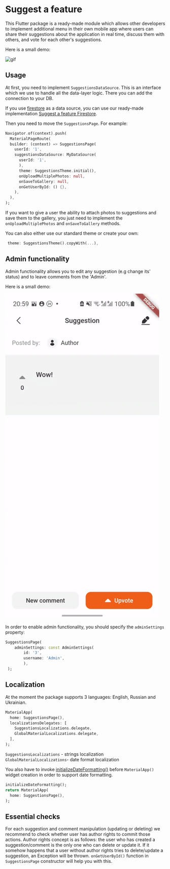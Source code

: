 # Suggest a feature

This Flutter package is a ready-made module which allows other developers to implement additional
menu in their own mobile app where users can share their suggestions about the application in real
time, discuss them with others, and vote for each other's suggestions.

Here is a small demo:

![gif](/example/assets/suggest_a_feature.gif)

## Usage

At first, you need to implement `SuggestionsDataSource`. This is an interface which we use to handle
all the data-layer logic. There you can add the connection to your DB.

If you use [firestore](https://firebase.google.cn/docs/firestore?hl=en) as a data source, you can
use our ready-made implementation [Suggest a feature Firestore](https://pub.dev/packages/suggest_a_feature_firestore).

Then you need to move the `SuggestionsPage`. For example:

``` dart
Navigator.of(context).push(
  MaterialPageRoute(
  builder: (context) => SuggestionsPage(
    userId: '1',
    suggestionsDataSource: MyDataSource(
      userId: '1',
      ),
      theme: SuggestionsTheme.initial(),
      onUploadMultiplePhotos: null,
      onSaveToGallery: null,
      onGetUserById: () {},
    ),
  ),
);
```

If you want to give a user the ability to attach photos to suggestions and save them to the gallery,
you just need to implement the `onUploadMultiplePhotos` and `onSaveToGallery` methods.

You can also either use our standard theme or create your own:

``` dart
 theme: SuggestionsTheme().copyWith(...),
```

## Admin functionality

Admin functionality allows you to edit any suggestion (e.g change its' status) and to leave comments from the 'Admin'.

Here is a small demo:

![gif](/example/assets/suggest_a_feature_admin.gif)

In order to enable admin functionality, you should specify the `adminSettings` property:

``` dart
SuggestionsPage(
    adminSettings: const AdminSettings(
        id: '3',
        username: 'Admin',
        ),
 );
```

## Localization

At the moment the package supports 3 languages: English, Russian and Ukrainian.

``` dart
MaterialApp(
  home: SuggestionsPage(),
  localizationsDelegates: [
    SuggestionsLocalizations.delegate,
    GlobalMaterialLocalizations.delegate,
  ],
);
```

`SuggestionsLocalizations` - strings localization
`GlobalMaterialLocalizations`- date format localization

You also have to invoke [initializeDateFormatting()](https://api.flutter.dev/flutter/date_symbol_data_local/initializeDateFormatting.html) before `MaterialApp()` widget creation in order to support date formatting.

``` dart
initializeDateFormatting();
return MaterialApp(
  home: SuggestionsPage(),
);
```

## Essential checks

For each suggestion and comment manipulation (updating or deleting) we recommend to check whether
user has author rights to commit those actions. Author rights concept is as follows: the user who
has created a suggestion/comment is the only one who can delete or update it. If it somehow happens
that a user without author rights tries to delete/update a suggestion, an Exception will be thrown.
`onGetUserById()` function in `SuggestionsPage` constructor will help you with this.
